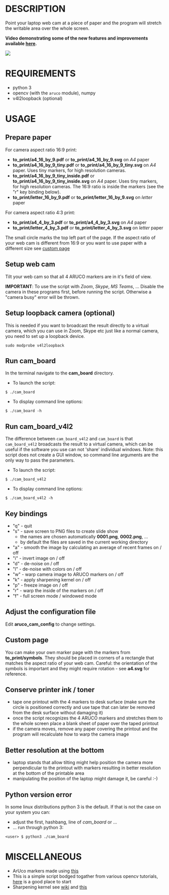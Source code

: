 # DESCRIPTION

Point your laptop web cam at a piece of paper
and the program will stretch the writable area
over the whole screen.

**Video demonstrating some of the new features and improvements available [here](https://youtu.be/zO3oriB2N70).**

![](demo.gif)

# REQUIREMENTS

- python 3
- opencv (with the `aruco` module), numpy
- v4l2loopback (optional)

# USAGE

## Prepare paper

For camera aspect ratio 16:9 print:
- **to_print/a4_16_by_9.pdf** or **to_print/a4_16_by_9.svg**
  on *A4* paper
- **to_print/a4_16_by_9_tiny.pdf** or **to_print/a4_16_by_9_tiny.svg**
  on *A4* paper. Uses tiny markers, for high resolution cameras.
- **to_print/a4_16_by_9_tiny_inside.pdf** or **to_print/a4_16_by_9_tiny_inside.svg**
  on *A4* paper. Uses tiny markers, for high resolution cameras.
  The 16:9 ratio is inside the markers (see the "r" key binding below).
- **to_print/letter_16_by_9.pdf** or **to_print/letter_16_by_9.svg**
  on *letter* paper

For camera aspect ratio 4:3 print:
- **to_print/a4_4_by_3.pdf** or **to_print/a4_4_by_3.svg**
  on *A4* paper
- **to_print/letter_4_by_3.pdf** or **to_print/letter_4_by_3.svg**
  on *letter* paper

The small circle marks
the top left part of the page.
If the aspect ratio of your web cam is different
from 16:9 or you want to use paper with a different size
see [custom page](#custom-page)

## Setup web cam

Tilt your web cam so that all 4 ARUCO markers are in it's field of view.

**IMPORTANT**: To use the script with *Zoom*, *Skype*, *MS Teams*, ...
Disable the camera in these programs first, before running the script.
Otherwise a "camera busy" error will be thrown.

## Setup loopback camera (optional)

This is needed if you want to broadcast the result directly to a virtual camera, which you can use in Zoom, Skype etc just like a normal camera, you need to set up a loopback device. 

```
sudo modprobe v4l2loopback
```

## Run cam_board

In the terminal navigate to the **cam_board** directory.

- To launch the script:
```
$ ./cam_board 
```

- To display command line options:
```
$ ./cam_board -h
```


## Run cam_board_v4l2

The difference between `cam_board_v4l2` and `cam_board` is that `cam_board_v4l2` broadcasts the result to a virtual camera, which can be useful if the software you use can not 'share' individual windows. Note: this script does not create a GUI window, so command line arguments are the only way to pass the parameters.

- To launch the script:
```
$ ./cam_board_v4l2
```

- To display command line options:
```
$ ./cam_board_v4l2 -h
```

## Key bindings

- "q" - quit
- "s" - save screen to PNG files to create slide show
  - the names are chosen automatically **0001.png**, **0002.png**, ...
  - by default the files are saved in the current working directory
- "a" - smooth the image by calculating an average of recent frames on / off
- "i" - invert image on / off
- "d" - de-noise on / off
- "l" - de-noise with colors on / off
- "w" - warp camera image to ARUCO markers on / off
- "k" - apply sharpening kernel on / off
- "p" - freeze image on / off
- "r" - warp the inside of the markers on / off
- "f" - full screen mode / windowed mode

## Adjust the configuration file

Edit **aruco_cam_config** to change settings. 

## Custom page

You can make your own marker page with the markers
from **to_print/symbols**. They should be placed
in corners of a rectangle that matches the
aspect ratio of your web cam. Careful: the
orientation of the symbols is important and
they might require rotation - see **a4.svg**
for reference.

## Conserve printer ink / toner

- tape one printout with the 4 markers to desk surface (make sure the circle is positioned correctly and use tape that can later be removed from the desk 
  surface without damaging it)
- once the script recognizes the 4 ARUCO markers and stretches them to the whole screen 
  place a blank sheet of paper over the taped printout
- if the camera moves, remove any paper covering the printout and the program will recalculate
  how to warp the camera image
  
## Better resolution at the bottom

- laptop stands that allow tilting might help position the camera more perpendicular to the printout with markers resulting in better resolution
  at the bottom of the printable area
- manipulating the position of the laptop might damage it, be careful :-)

## Python version error

In some linux distributions python 3 is the default. If that is not the case on your system you can:
- adjust the first, hashbang, line of *cam_board* or ...
- ... run through python 3:
```
<user> $ python3 ./cam_board
```

# MISCELLANEOUS 

- ArUco markers made using [this](https://chev.me/arucogen/)
- This is a simple script bodged togather from various opencv tutorials, [here](https://docs.opencv.org/master/d9/df8/tutorial_root.html) is a good place to start
- Sharpening kernel see [wiki](https://en.wikipedia.org/wiki/Kernel_(image_processing)) and [this](https://www.codingame.com/playgrounds/2524/basic-image-manipulation/filtering)
